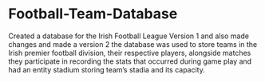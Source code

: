 # Football-Team-Database
Created a database for the Irish Football League Version 1 and also made changes and made a version 2
the database was used to store teams in the Irish premier football division, their respective players,
alongside matches they participate in recording the stats that occurred during game play and had an entity
stadium storing team’s stadia and its capacity.
